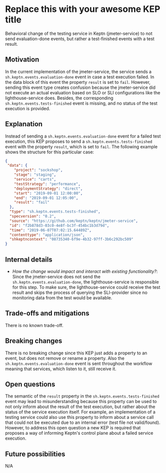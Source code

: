 # Replace this with your awesome KEP title

Behavioral change of the testing service in Keptn (jmeter-service) to not send evaluation-done events, but rather a test-finished events with a test result.

## Motivation

In the current implementation of the jmeter-service, the service sends a `sh.keptn.events.evaluation-done` event in case a test execution failed. In the data block of this event the property `result` is set to `fail`. However, sending this event type creates confusion because the jmeter-service did not execute an actual evaluation based on SLO or SLI configurations like the lighthouse-service does. Besides, the corresponding `sh.keptn.events.tests-finished` event is missing, and no status of the test execution is provided.

## Explanation

Instead of sending a `sh.keptn.events.evaluation-done` event for a failed test execution, this KEP proposes to send a `sh.keptn.events.tests-finished` event with the property `result`, which is set to `fail`. The following example shows the structure for this particular case:

```json
{
 "data": {
    "project": "sockshop",
    "stage": "staging",
    "service": "carts",
    "testStrategy": "performance",
    "deploymentStrategy": "direct",
    "start": "2019-09-01 12:00:00",
    "end": "2019-09-01 12:05:00",
    "result": "fail"
  },
  "type": "sh.keptn.events.tests-finished",
  "specversion": "0.2",
  "source": "https://github.com/keptn/keptn/jmeter-service",
  "id": "f2b878d3-03c0-4e8f-bc3f-454bc1b3d79d",
  "time": "2019-06-07T07:02:15.64489Z",
  "contenttype": "application/json",
  "shkeptncontext": "08735340-6f9e-4b32-97ff-3b6c292bc509"
}
```

## Internal details

* *How the change would impact and interact with existing functionality?*: Since the jmeter-service does not send the `sh.keptn.events.evaluation-done`, the lighthouse-service is responsible for this step. To make sure, the lighthouse-service could receive the test result and skips the process of querying the SLI-provider since no monitoring data from the test would be available. 

## Trade-offs and mitigations

There is no known trade-off. 

## Breaking changes

There is no breaking change since this KEP just adds a property to an event, but does not remove or rename a property. Also the `sh.keptn.events.evaluation-done` event is sent throughout the workflow meaning that services, which listen to it, still receive it.

## Open questions

The semantic of the `result` property in the `sh.keptn.events.tests-finished` event may lead to misunderstanding because this property can be used to not only inform about the result of the test execution, but rather about the status of the service execution itself. For example, an implementation of a testing service could also use this property to inform about a service call that could not be executed due to an internal error (test file not valid/found). However, to address this open question a new KEP is required that proposes a way of informing Keptn's control plane about a failed service execution.

## Future possibilities

N/A
